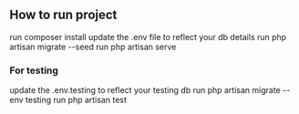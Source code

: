## How to run project

run composer install
update the .env file to reflect your db details
run php artisan migrate --seed
run php artisan serve

### For testing

update the .env.testing to reflect your testing db
run php artisan migrate --env testing
run php artisan test
